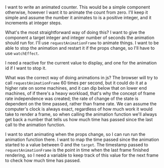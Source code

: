 I want to write an animated counter. This would be a simple component otherwise, however I want it to animate the count from zero. I'll keep it simple and assume the number it animates to is a positive integer, and it increments at integer steps.

What's the most straightforward way of doing this? I want to give the component a target integer and integer number of seconds the animation should run for. I'll use `requestAnimationFrame` to animate things. I want to be able to stop the animation and restart it if the props change, so I'll have to use `watchEffect`.

I need a reactive for the current value to display, and one for the animation id if I want to stop it.

What was the correct way of doing animations in js? The browser will try to call `requestAnimationFrame` 60 times per second, but it could do it at a higher rate on some machines, and it can dip below that on lower end machines, of if there's a heavy workload, that's why the concept of frame rate independence was created; the rate of change of the state is dependent on the time passed, rather than frame rate. We can assume the computer's clock is always exact, regardless of how much work it would take to render a frame, so when calling the animation function we'll always get back a number that tells us how much time has passed since the last call to the animation function.

I want to start animating when the props change, so I can run run the animation function there. I want to map the time passed since the animation started to a value between 0 and the `target`. The timestamp passed to `requestAnimationFrame` is the point in time when the last frame finished rendering, so I need a variable to keep track of this value for the next frame to check how much time has passed.
